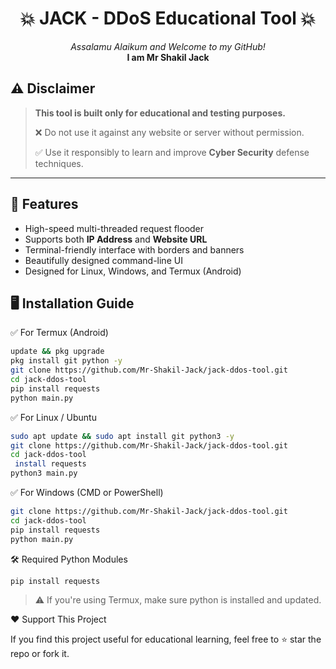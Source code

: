 

<h1 align="center">💥 JACK - DDoS Educational Tool 💥</h1>


<p align="center">
  <em>Assalamu Alaikum and Welcome to my GitHub!</em><br>
  <strong>I am Mr Shakil Jack</strong>
</p>


## ⚠️ Disclaimer

> **This tool is built only for educational and testing purposes.**
>
> ❌ Do not use it against any website or server without permission.
>
> ✅ Use it responsibly to learn and improve **Cyber Security** defense techniques.

---

## 🚀 Features

- High-speed multi-threaded request flooder
- Supports both **IP Address** and **Website URL**
- Terminal-friendly interface with borders and banners
- Beautifully designed command-line UI
- Designed for Linux, Windows, and Termux (Android)



## 🖥️ Installation Guide

✅ For Termux (Android)
```bash
update && pkg upgrade
pkg install git python -y
git clone https://github.com/Mr-Shakil-Jack/jack-ddos-tool.git
cd jack-ddos-tool
pip install requests
python main.py
```

 ✅ For Linux / Ubuntu
```bash
sudo apt update && sudo apt install git python3 -y
git clone https://github.com/Mr-Shakil-Jack/jack-ddos-tool.git
cd jack-ddos-tool
 install requests
python3 main.py
```
✅ For Windows (CMD or PowerShell)
```bash
git clone https://github.com/Mr-Shakil-Jack/jack-ddos-tool.git
cd jack-ddos-tool
pip install requests
python main.py
```




🛠️ Required Python Modules
```bash
pip install requests
```
> ⚠️ If you're using Termux, make sure python is installed and updated.

❤️ Support This Project

If you find this project useful for educational learning, feel free to ⭐ star the repo or fork it.
